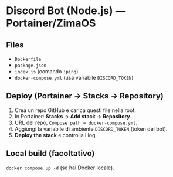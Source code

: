 # Discord Bot (Node.js) — Portainer/ZimaOS

## Files
- `Dockerfile`
- `package.json`
- `index.js` (comando `!ping`)
- `docker-compose.yml` (usa variabile `DISCORD_TOKEN`)

## Deploy (Portainer → Stacks → Repository)
1. Crea un repo GitHub e carica questi file nella root.
2. In Portainer: **Stacks → Add stack → Repository**.
3. URL del repo, `Compose path = docker-compose.yml`.
4. Aggiungi la variabile di ambiente `DISCORD_TOKEN` (token del bot).
5. **Deploy the stack** e controlla i log.

## Local build (facoltativo)
`docker compose up -d` (se hai Docker locale).
